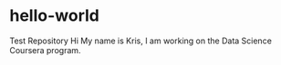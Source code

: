 # hello-world
Test Repository
Hi My name is Kris, I am working on the Data Science Coursera program. 
